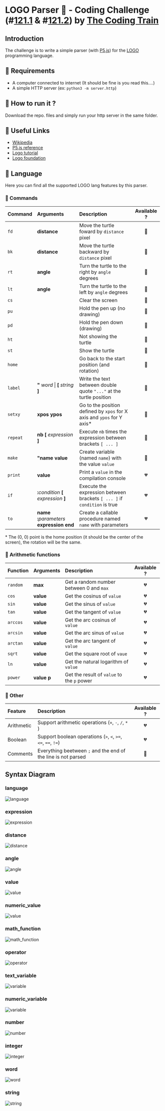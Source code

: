 # LOGO Parser :turtle: - Coding Challenge (#[121.1](https://youtu.be/i-k04yzfMpw) & #[121.2](https://youtu.be/aOqEm101fms)) by [The Coding Train](https://thecodingtrain.com/)

## Introduction
The challenge is to write a simple parser (with [P5.js](https://p5js.org/)) for the  [LOGO](https://en.wikipedia.org/wiki/Logo_(programming_language)) programming language.

## :turtle: Requirements
  - A computer connected to internet (It should be fine is you read this....)
  - A simple HTTP server (ex: `python3 -m server.http`)

## :turtle: How to run it ?
Download the repo. files and simply run your http server in the same folder.

## :turtle: Useful Links
  - [Wikipedia](https://en.wikipedia.org/wiki/Logo_(programming_language))
  - [P5.js reference](https://p5js.org/reference/)
  - [Logo tutorial](http://cs.brown.edu/courses/bridge/1997/Resources/LogoTutorial.html)
  - [Logo foundation](https://el.media.mit.edu/logo-foundation/)

## :turtle: Language
Here you can find all the supported LOGO lang features by this parser.

### :turtle: Commands
| Command  | Arguments                                         | Description                                                              |  Available ?   |
| :------- | :------------------------------------------------ | :----------------------------------------------------------------------- | :------------: |
| `fd`     | **distance**                                      | Move the turtle foward by `distance` pixel                               | :green_heart:  |
| `bk`     | **distance**                                      | Move the turtle backward by `distance` pixel                             | :green_heart:  |
| `rt`     | **angle**                                         | Turn the turtle to the right by `angle` degrees                          | :green_heart:  |
| `lt`     | **angle**                                         | Turn the turtle to the left by `angle` degrees                           | :green_heart:  |
| `cs`     |                                                   | Clear the screen                                                         | :green_heart:  |
| `pu`     |                                                   | Hold the pen up (no drawing)                                             | :green_heart:  |
| `pd`     |                                                   | Hold the pen down (drawing)                                              | :green_heart:  |
| `ht`     |                                                   | Not showing the turtle                                                   | :green_heart:  |
| `st`     |                                                   | Show the turtle                                                          | :green_heart:  |
| `home`   |                                                   | Go back to the start position (and rotation)                             | :green_heart:  |
| `label`  | **"** _word_  \|  **[** _string_ **]**            | Write the text between double quote `"..."` at the turtle position       | :green_heart:  |
| `setxy`  | **xpos** **ypos**                                 | Go to the position defined by `xpos` for X axis and `ypos` for Y axis*   | :green_heart:  |
| `repeat` | **nb** **[** _expression_ **]**                   | Execute `nb` times the expression between brackets `[ ... ]`             | :green_heart:  |
| `make`   | **"**__name__ **value**                           | Create variable (named `name`) with the value `value`                    | :green_heart:  |
| `print`  | **value**                                         | Print a `value` in the compilation console                               | :broken_heart: |
| `if`     | **:**_condition_ **[** _expression_ **]**         | Execute the expression between brackets `[ ... ]` if `condition` is true | :broken_heart: |
| `to`     | **name** **:**_parameters_ __expression__ **end** | Create a callable procedure named `name` with parameters                 | :broken_heart: |


\* The (0, 0) point is the home position (it should be the center of the screen), the rotation will be the same. 


### :turtle: Arithmetic functions

| Function | Arguments       | Description                                |  Available ?   |
| :------- | :-------------- | :----------------------------------------- | :------------: |
| `random` | **max**         | Get a random number between 0 and `max`    | :broken_heart: |
| `cos`    | **value**       | Get the cosinus of `value`                 | :broken_heart: |
| `sin`    | **value**       | Get the sinus of `value`                   | :broken_heart: |
| `tan`    | **value**       | Get the tangent of `value`                 | :broken_heart: |
| `arccos` | **value**       | Get the arc cosinus of `value`             | :broken_heart: |
| `arcsin` | **value**       | Get the arc sinus of `value`               | :broken_heart: |
| `arctan` | **value**       | Get the arc tangent of `value`             | :broken_heart: |
| `sqrt`   | **value**       | Get the square root of `vaue`              | :broken_heart: |
| `ln`     | **value**       | Get the natural logarithm of `value`       | :broken_heart: |
| `power`  | **value** **p** | Get the result of `value` to the `p` power | :broken_heart: |


### :turtle: Other

| Feature    | Description                                                   |  Available ?   |
| :--------- | :------------------------------------------------------------ | :------------: |
| Arithmetic | Support arithmetic operations (`+`, `-`, `/`, `*` )           | :broken_heart: |
| Boolean    | Support boolean operations (`>`, `<`, `>=`, `<=`, `==`, `!=`) | :broken_heart: |
| Comments   | Everything beetween `;` and the end of the line is not parsed | :green_heart:  |


## Syntax Diagram
### language
![language](doc/language.png)

### expression
![expression](doc/expression.png)

### distance
![distance](doc/distance.png)

### angle
![angle](doc/angle.png)

### value
![value](doc/value.png)

### numeric_value
![value](doc/value.png)

### math_function
![math_function](doc/math_function.png)

### operator
![operator](doc/operator.png)

### text_variable
![variable](doc/text_variable.png)

### numeric_variable
![variable](doc/numeric_variable.png)

### number
![number](doc/number.png)

### integer
![integer](doc/integer.png)

### word
![word](doc/word.png)

### string
![string](doc/string.png)
